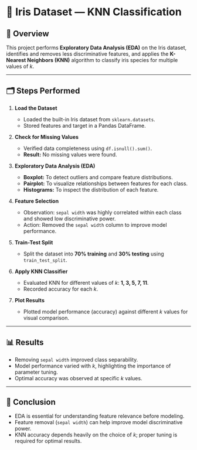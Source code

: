 # 🌸 Iris Dataset — KNN Classification

## 📌 Overview
This project performs **Exploratory Data Analysis (EDA)** on the Iris dataset, identifies and removes less discriminative features, and applies the **K-Nearest Neighbors (KNN)** algorithm to classify iris species for multiple values of *k*.

---

## 🗂 Steps Performed

1. **Load the Dataset**
   - Loaded the built-in Iris dataset from `sklearn.datasets`.
   - Stored features and target in a Pandas DataFrame.

2. **Check for Missing Values**
   - Verified data completeness using `df.isnull().sum()`.
   - **Result:** No missing values were found.

3. **Exploratory Data Analysis (EDA)**
   - **Boxplot:** To detect outliers and compare feature distributions.
   - **Pairplot:** To visualize relationships between features for each class.
   - **Histograms:** To inspect the distribution of each feature.

4. **Feature Selection**
   - Observation: `sepal width` was highly correlated within each class and showed low discriminative power.
   - Action: Removed the `sepal width` column to improve model performance.

5. **Train-Test Split**
   - Split the dataset into **70% training** and **30% testing** using `train_test_split`.

6. **Apply KNN Classifier**
   - Evaluated KNN for different values of *k*: **1, 3, 5, 7, 11**.
   - Recorded accuracy for each *k*.

7. **Plot Results**
   - Plotted model performance (accuracy) against different *k* values for visual comparison.

---

## 📊 Results
- Removing `sepal width` improved class separability.
- Model performance varied with *k*, highlighting the importance of parameter tuning.
- Optimal accuracy was observed at specific *k* values.

---



## 📌 Conclusion
- EDA is essential for understanding feature relevance before modeling.
- Feature removal (`sepal width`) can help improve model discriminative power.
- KNN accuracy depends heavily on the choice of *k*; proper tuning is required for optimal results.
